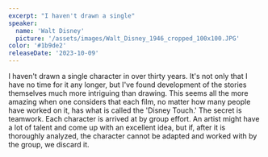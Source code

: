```yaml
---
excerpt: "I haven't drawn a single"
speaker:
  name: 'Walt Disney'
  picture: '/assets/images/Walt_Disney_1946_cropped_100x100.JPG'
color: '#1b9de2'
releaseDate: '2023-10-09'
---
```

I haven't drawn a single character in over thirty years. It's not only that I have no time for it any longer, but I've found development of the stories themselves much more intriguing than drawing. This seems all the more amazing when one considers that each film, no matter how many people have worked on it, has what is called the 'Disney Touch.' The secret is teamwork. Each character is arrived at by group effort. An artist might have a lot of talent and come up with an excellent idea, but if, after it is thoroughly analyzed, the character cannot be adapted and worked with by the group, we discard it.